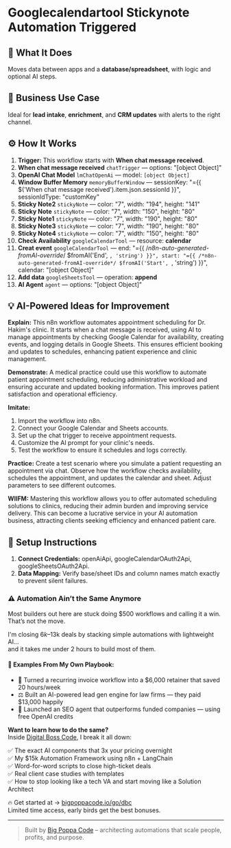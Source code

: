 # Googlecalendartool Stickynote Automation Triggered
  ## 🚀 What It Does
  Moves data between apps and a **database/spreadsheet**, with logic and optional AI steps.
  
  ## 💼 Business Use Case
  Ideal for **lead intake**, **enrichment**, and **CRM updates** with alerts to the right channel.
  
  ## ⚙️ How It Works
  1. **Trigger:** This workflow starts with **When chat message received**.
  2. **When chat message received** `chatTrigger` — options: "[object Object]"
3. **OpenAI Chat Model** `lmChatOpenAi` — model: `[object Object]`
4. **Window Buffer Memory** `memoryBufferWindow` — sessionKey: "={{ $('When chat message received').item.json.sessionId }}", sessionIdType: "customKey"
5. **Sticky Note2** `stickyNote` — color: "7", width: "194", height: "141"
6. **Sticky Note** `stickyNote` — color: "7", width: "150", height: "80"
7. **Sticky Note1** `stickyNote` — color: "7", width: "190", height: "80"
8. **Sticky Note3** `stickyNote` — color: "7", width: "190", height: "80"
9. **Sticky Note4** `stickyNote` — color: "7", width: "150", height: "80"
10. **Check Availability** `googleCalendarTool` — resource: **calendar**
11. **Creat event** `googleCalendarTool` — end: "={{ /*n8n-auto-generated-fromAI-override*/ $fromAI('End', ``, 'string') }}", start: "={{ /*n8n-auto-generated-fromAI-override*/ $fromAI('Start', ``, 'string') }}", calendar: "[object Object]"
12. **Add data** `googleSheetsTool` — operation: **append**
13. **AI Agent** `agent` — options: "[object Object]"
  
  ## 💡 AI-Powered Ideas for Improvement
  **Explain:** This n8n workflow automates appointment scheduling for Dr. Hakim's clinic. It starts when a chat message is received, using AI to manage appointments by checking Google Calendar for availability, creating events, and logging details in Google Sheets. This ensures efficient booking and updates to schedules, enhancing patient experience and clinic management.

**Demonstrate:** A medical practice could use this workflow to automate patient appointment scheduling, reducing administrative workload and ensuring accurate and updated booking information. This improves patient satisfaction and operational efficiency.

**Imitate:** 
1. Import the workflow into n8n.
2. Connect your Google Calendar and Sheets accounts.
3. Set up the chat trigger to receive appointment requests.
4. Customize the AI prompt for your clinic's needs.
5. Test the workflow to ensure it schedules and logs correctly.

**Practice:** Create a test scenario where you simulate a patient requesting an appointment via chat. Observe how the workflow checks availability, schedules the appointment, and updates the calendar and sheet. Adjust parameters to see different outcomes.

**WIIFM:** Mastering this workflow allows you to offer automated scheduling solutions to clinics, reducing their admin burden and improving service delivery. This can become a lucrative service in your AI automation business, attracting clients seeking efficiency and enhanced patient care.
  
  ## 🔧 Setup Instructions
  1. **Connect Credentials:** openAiApi, googleCalendarOAuth2Api, googleSheetsOAuth2Api.
2. **Data Mapping:** Verify base/sheet IDs and column names match exactly to prevent silent failures.
  
### ⚠️ Automation Ain’t the Same Anymore

Most builders out here are stuck doing $500 workflows and calling it a win.  
That’s not the move.  

I'm closing $6k–$13k deals by stacking simple automations with lightweight AI...  
and it takes me under 2 hours to build most of them.

#### 🧠 Examples From My Own Playbook:
- 🔁 Turned a recurring invoice workflow into a $6,000 retainer that saved 20 hours/week  
- ⚖️ Built an AI-powered lead gen engine for law firms — they paid $13,000 happily  
- 🚀 Launched an SEO agent that outperforms funded companies — using free OpenAI credits  

**Want to learn how to do the same?**  
Inside [Digital Boss Code](https://bigpoppacode.io/go/dbc), I break it all down:

✅ The exact AI components that 3x your pricing overnight  
✅ My $15k Automation Framework using n8n + LangChain  
✅ Word-for-word scripts to close high-ticket deals  
✅ Real client case studies with templates  
✅ How to stop looking like a tech VA and start moving like a Solution Architect  

🔥 Get started at → [bigpoppacode.io/go/dbc](https://bigpoppacode.io/go/dbc)  
Limited time access, early birds get the best bonuses.

---
> Built by [Big Poppa Code](https://bigpoppacode.io) – architecting automations that scale people, profits, and purpose.
  